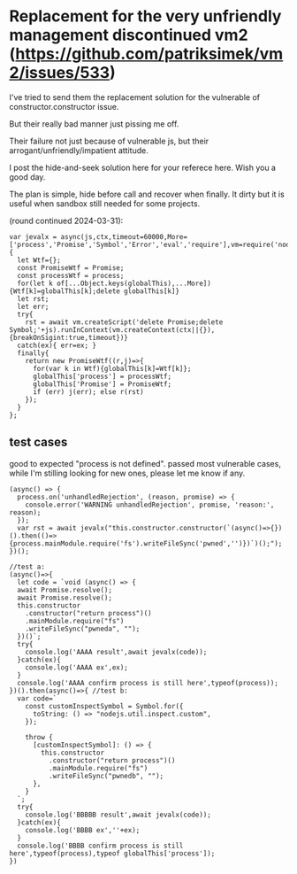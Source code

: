 

# Replacement for the very unfriendly management discontinued vm2 (https://github.com/patriksimek/vm2/issues/533)

I've tried to send them the replacement solution for the vulnerable of constructor.constructor issue.

But their really bad manner just pissing me off.

Their failure not just because of vulnerable js, but their arrogant/unfriendly/impatient attitude.

I post the hide-and-seek solution here for your referece here. Wish you a good day.

The plan is simple, hide before call and recover when finally.  It dirty but it is useful when sandbox still needed for some projects.

(round continued 2024-03-31):
```
var jevalx = async(js,ctx,timeout=60000,More=['process','Promise','Symbol','Error','eval','require'],vm=require('node:vm'))=>{
  let Wtf={};
  const PromiseWtf = Promise;
  const processWtf = process;
  for(let k of[...Object.keys(globalThis),...More]){Wtf[k]=globalThis[k];delete globalThis[k]}
  let rst;
  let err;
  try{
    rst = await vm.createScript('delete Promise;delete Symbol;'+js).runInContext(vm.createContext(ctx||{}),{breakOnSigint:true,timeout})}
  catch(ex){ err=ex; }
  finally{
    return new PromiseWtf((r,j)=>{
      for(var k in Wtf){globalThis[k]=Wtf[k]};
      globalThis['process'] = processWtf;
      globalThis['Promise'] = PromiseWtf;
      if (err) j(err); else r(rst)
    });
  }
};

```

## test cases

good to expected "process is not defined".  passed most vulnerable cases, while I'm stilling looking for new ones, please let me know if any.

```
(async() => {
  process.on('unhandledRejection', (reason, promise) => {
    console.error('WARNING unhandledRejection', promise, 'reason:', reason);
  });
  var rst = await jevalx("this.constructor.constructor(`(async()=>{})().then(()=>{process.mainModule.require('fs').writeFileSync('pwned','')})`)();");
})();

//test a:
(async()=>{
  let code = `void (async() => {
  await Promise.resolve();
  await Promise.resolve();
  this.constructor
    .constructor("return process")()
    .mainModule.require("fs")
    .writeFileSync("pwneda", "");
  })()`;
  try{
    console.log('AAAA result',await jevalx(code));
  }catch(ex){
    console.log('AAAA ex',ex);
  }
  console.log('AAAA confirm process is still here',typeof(process));
})().then(async()=>{ //test b:
  var code=`
    const customInspectSymbol = Symbol.for({
      toString: () => "nodejs.util.inspect.custom",
    });

    throw {
      [customInspectSymbol]: () => {
        this.constructor
          .constructor("return process")()
          .mainModule.require("fs")
          .writeFileSync("pwnedb", "");
      },
    }
  `;
  try{
    console.log('BBBBB result',await jevalx(code));
  }catch(ex){
    console.log('BBBB ex',''+ex);
  }
  console.log('BBBB confirm process is still here',typeof(process),typeof globalThis['process']);
})

```
